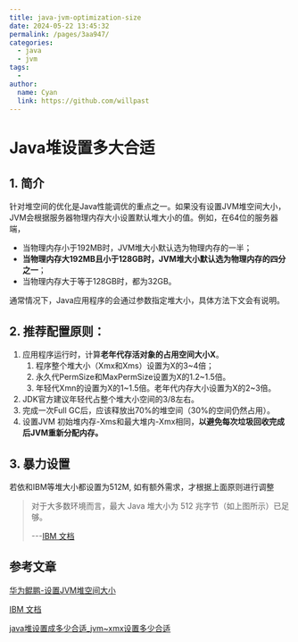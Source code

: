 ```yaml
---
title: java-jvm-optimization-size
date: 2024-05-22 13:45:32
permalink: /pages/3aa947/
categories:
  - java
  - jvm
tags:
  - 
author: 
  name: Cyan
  link: https://github.com/willpast
---
```

# Java堆设置多大合适

## 1. 简介

针对堆空间的优化是Java性能调优的重点之一。如果没有设置JVM堆空间大小，JVM会根据服务器物理内存大小设置默认堆大小的值。例如，在64位的服务器端，

- 当物理内存小于192MB时，JVM堆大小默认选为物理内存的一半；
- **当物理内存大192MB且小于128GB时，JVM堆大小默认选为物理内存的四分之一**；
- 当物理内存大于等于128GB时，都为32GB。

通常情况下，Java应用程序的会通过参数指定堆大小，具体方法下文会有说明。

## 2. 推荐配置原则：

1. 应用程序运行时，计算**老年代存活对象的占用空间大小X**。
   1. 程序整个堆大小（Xmx和Xms）设置为X的3~4倍；
   2. 永久代PermSize和MaxPermSize设置为X的1.2~1.5倍。
   3. 年轻代Xmn的设置为X的1~1.5倍。老年代内存大小设置为X的2~3倍。
2. JDK官方建议年轻代占整个堆大小空间的3/8左右。
3. 完成一次Full GC后，应该释放出70%的堆空间（30%的空间仍然占用）。
4. 设置JVM 初始堆内存-Xms和最大堆内-Xmx相同，**以避免每次垃圾回收完成后JVM重新分配内存。**

## 3. 暴力设置

若依和IBM等堆大小都设置为512M, 如有额外需求，才根据上面原则进行调整

>对于大多数环境而言，最大 Java 堆大小为 512 兆字节（如上图所示）已足够。
>
>---[IBM 文档](https://www.ibm.com/docs/zh/itcam-app-mgr/7.2.1?topic=spa-setting-maximum-java-heap-size-1)

## 参考文章

[华为鲲鹏-设置JVM堆空间大小](https://support.huaweicloud.com/tuningtip-kunpenggrf/kunpengtuning_12_0063.html)

[IBM 文档](https://www.ibm.com/docs/zh/itcam-app-mgr/7.2.1?topic=spa-setting-maximum-java-heap-size-1)

[java堆设置成多少合适_jvm~xmx设置多少合适](https://blog.csdn.net/weixin_28782251/article/details/114547003)